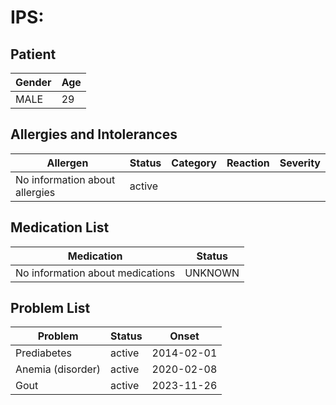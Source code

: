 # IPS:

## Patient

|Gender|Age|
|---|---|
|MALE|29|

## Allergies and Intolerances

|Allergen|Status|Category|Reaction|Severity|
|---|---|---|---|---|
|No information about allergies|active||||

## Medication List

|Medication|Status|
|---|---|
|No information about medications|UNKNOWN|

## Problem List

|Problem|Status|Onset|
|---|---|---|
|Prediabetes|active|2014-02-01|
|Anemia (disorder)|active|2020-02-08|
|Gout|active|2023-11-26|
